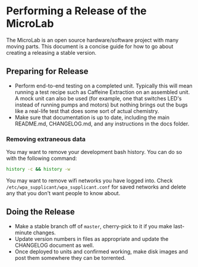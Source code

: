 # Performing a Release of the MicroLab

The MicroLab is an open source hardware/software project with many moving parts. This document is a concise guide for how to go about creating a releasing a stable version.

## Preparing for Release

- Perform end-to-end testing on a completed unit. Typically this will mean running a test recipe such as Caffeine Extraction on an assembled unit. A mock unit can also be used (for example, one that switches LED's instead of running pumps and motors) but nothing brings out the bugs like a real-life test that does some sort of actual chemistry.
- Make sure that documentation is up to date, including the main README.md, CHANGELOG.md, and any instructions in the docs folder.

### Removing extraneous data

You may want to remove your development bash history. You can do so with the following command:

```bash
history -c && history -w
```

You may want to remove wifi networks you have logged into. Check `/etc/wpa_supplicant/wpa_supplicant.conf` for saved networks and delete any that you don't want people to know about.

## Doing the Release

- Make a stable branch off of `master`, cherry-pick to it if you make last-minute changes.
- Update version numbers in files as appropriate and update the CHANGELOG document as well.
- Once deployed to units and confirmed working, make disk images and post them somewhere they can be torrented.